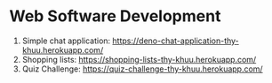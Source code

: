 # Web Software Development 
1. Simple chat application: https://deno-chat-application-thy-khuu.herokuapp.com/
2. Shopping lists: https://shopping-lists-thy-khuu.herokuapp.com/
3. Quiz Challenge: https://quiz-challenge-thy-khuu.herokuapp.com/

